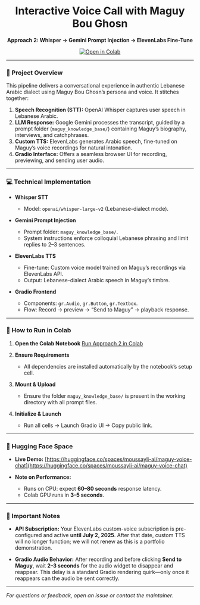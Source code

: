 <div align="center">

# Interactive Voice Call with Maguy Bou Ghosn

**Approach 2: Whisper → Gemini Prompt Injection → ElevenLabs Fine-Tune**

[![Open in Colab](https://img.shields.io/badge/Colab-Run%20Approach%202-blue?style=for-the-badge\&logo=googlecolab)](https://colab.research.google.com/drive/1OLPctrVLVyocPHtYTYdmCGLBGkZO3ddY?usp=sharing)

</div>

---

### 📝 Project Overview

This pipeline delivers a conversational experience in authentic Lebanese Arabic dialect using Maguy Bou Ghosn’s persona and voice. It stitches together:

1. **Speech Recognition (STT):** OpenAI Whisper captures user speech in Lebanese Arabic.
2. **LLM Response:** Google Gemini processes the transcript, guided by a prompt folder (`maguy_knowledge_base/`) containing Maguy’s biography, interviews, and catchphrases.
3. **Custom TTS:** ElevenLabs generates Arabic speech, fine-tuned on Maguy’s voice recordings for natural intonation.
4. **Gradio Interface:** Offers a seamless browser UI for recording, previewing, and sending user audio.

---

### 💻 Technical Implementation

* **Whisper STT**

  * Model: `openai/whisper-large-v2` (Lebanese-dialect mode).
* **Gemini Prompt Injection**

  * Prompt folder: `maguy_knowledge_base/`.
  * System instructions enforce colloquial Lebanese phrasing and limit replies to 2–3 sentences.
* **ElevenLabs TTS**

  * Fine-tune: Custom voice model trained on Maguy’s recordings via ElevenLabs API.
  * Output: Lebanese-dialect Arabic speech in Maguy’s timbre.
* **Gradio Frontend**

  * Components: `gr.Audio`, `gr.Button`, `gr.Textbox`.
  * Flow: Record → preview → “Send to Maguy” → playback response.

---

### 🚀 How to Run in Colab

1. **Open the Colab Notebook**
   [Run Approach 2 in Colab](https://colab.research.google.com/drive/1OLPctrVLVyocPHtYTYdmCGLBGkZO3ddY?usp=sharing)
2. **Ensure Requirements**

   * All dependencies are installed automatically by the notebook’s setup cell.
3. **Mount & Upload**

   * Ensure the folder `maguy_knowledge_base/` is present in the working directory with all prompt files.
4. **Initialize & Launch**

   * Run all cells → Launch Gradio UI → Copy public link.

---

### 🔗 Hugging Face Space

* **Live Demo:** [https://huggingface.co/spaces/moussayli-ai/maguy-voice-chat](https://huggingface.co/spaces/moussayli-ai/maguy-voice-chat)
* **Note on Performance:**

  * Runs on CPU: expect **60–80 seconds** response latency.
  * Colab GPU runs in **3–5 seconds**.

---

### 📌 Important Notes

* **API Subscription:** Your ElevenLabs custom-voice subscription is pre-configured and active **until July 2, 2025**. After that date, custom TTS will no longer function; we will not renew as this is a portfolio demonstration.

* **Gradio Audio Behavior:** After recording and before clicking **Send to Maguy**, wait **2–3 seconds** for the audio widget to disappear and reappear. This delay is a standard Gradio rendering quirk—only once it reappears can the audio be sent correctly.

---

*For questions or feedback, open an issue or contact the maintainer.*
